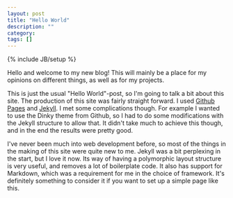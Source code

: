 ```yaml
---
layout: post
title: "Hello World"
description: ""
category: 
tags: []
---
```

{% include JB/setup %}

Hello and welcome to my new blog! This will mainly be a place for my opinions on different things, as well as for my projects.

This is just the usual "Hello World"-post, so I'm going to talk a bit about this site. The production of this site was fairly straight forward. I used [Github Pages](https://pages.github.com) and [Jekyll](http://jekyllrb.com). I met some complications though. For example I wanted to use the Dinky theme from Github, so I had to do some modifications with the Jekyll structure to allow that. It didn't take much to achieve this though, and in the end the results were pretty good. 

I've never been much into web development before, so most of the things in the making of this site were quite new to me. Jekyll was a bit perplexing in the start, but I love it now. Its way of having a polymorphic layout structure is very useful, and removes a lot of boilerplate code. It also has support for Markdown, which was a requirement for me in the choice of framework. It's definitely something to consider it if you want to set up a simple page like this.